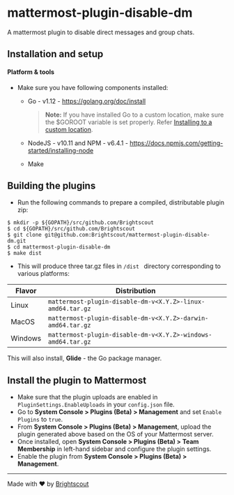 # mattermost-plugin-disable-dm
A mattermost plugin to disable direct messages and group chats.

## Installation and setup
#### Platform & tools
- Make sure you have following components installed:

  * Go - v1.12 - https://golang.org/doc/install
    > **Note:** If you have installed Go to a custom location, make sure the $GOROOT variable is set properly. Refer [Installing to a custom location](https://golang.org/doc/install#install).

  * NodeJS - v10.11 and NPM - v6.4.1 - https://docs.npmjs.com/getting-started/installing-node

  * Make


## Building the plugins
- Run the following commands to prepare a compiled, distributable plugin zip:

```
$ mkdir -p ${GOPATH}/src/github.com/Brightscout
$ cd ${GOPATH}/src/github.com/Brightscout
$ git clone git@github.com:Brightscout/mattermost-plugin-disable-dm.git
$ cd mattermost-plugin-disable-dm
$ make dist
```


- This will produce three tar.gz files in `/dist ` directory corresponding to various platforms:

| Flavor  | Distribution |
|-------- | ------------ |
| Linux   | `mattermost-plugin-disable-dm-v<X.Y.Z>-linux-amd64.tar.gz`   |
| MacOS   | `mattermost-plugin-disable-dm-v<X.Y.Z>-darwin-amd64.tar.gz`  |
| Windows | `mattermost-plugin-disable-dm-v<X.Y.Z>-windows-amd64.tar.gz` |

This will also install, **Glide** - the Go package manager.

## Install the plugin to Mattermost
- Make sure that the plugin uploads are enabled in `PluginSettings.EnableUploads` in your `config.json` file.
- Go to **System Console > Plugins (Beta) > Management** and set `Enable Plugins` to `true`.
- From **System Console > Plugins (Beta) > Management**, upload the plugin generated above based on the OS of your Mattermost server.
- Once installed, open **System Console > Plugins (Beta) > Team Membership** in left-hand sidebar and configure the plugin settings.
- Enable the plugin from **System Console > Plugins (Beta) > Management**.

---

Made with &#9829; by [Brightscout](http://www.brightscout.com)
